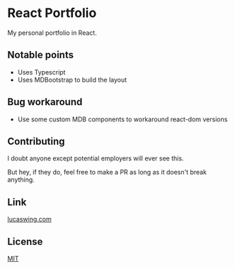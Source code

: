 # React Portfolio

My personal portfolio in React.

## Notable points

- Uses Typescript
- Uses MDBootstrap to build the layout

## Bug workaround
- Use some custom MDB components to workaround react-dom versions

## Contributing
I doubt anyone except potential employers will ever see this.

But hey, if they do, feel free to make a PR as long as it doesn't break anything.

## Link
[lucaswing.com](https://lucaswing.com/)

## License
[MIT](https://choosealicense.com/licenses/mit/)
